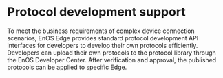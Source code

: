 # Protocol development support

To meet the business requirements of complex device connection scenarios, EnOS Edge provides standard protocol development API interfaces for developers to develop their own protocols efficiently.
Developers can upload their own protocols to the protocol library through the EnOS Developer Center. After verification and approval, the published protocols can be applied to specific Edge.
